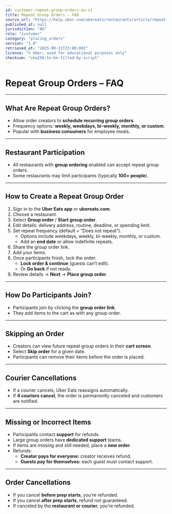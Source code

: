 ```yaml
---
id: customer-repeat-group-orders-au-v1
title: Repeat Group Orders – FAQ
source_url: "https://help.uber.com/ubereats/restaurants/article/repeat-group-orders-faq?nodeId=2e6ae215-d151-483a-b8c7-dd7f7485f3c8"
published_at: null
jurisdiction: "AU"
role: "customer"
category: "placing_orders"
version: "1.0"
retrieved_at: "2025-09-21T23:00:00Z"
license: "© Uber; used for educational purposes only"
checksum: "sha256:to-be-filled-by-script"
---
```


# Repeat Group Orders – FAQ

---

## What Are Repeat Group Orders?
- Allow order creators to **schedule recurring group orders**.  
- Frequency options: **weekly, weekdays, bi-weekly, monthly, or custom**.  
- Popular with **business consumers** for employee meals.  

---

## Restaurant Participation
- All restaurants with **group ordering** enabled can accept repeat group orders.  
- Some restaurants may limit participants (typically **100+ people**).  

---

## How to Create a Repeat Group Order
1. Sign in to the **Uber Eats app** or **ubereats.com**.  
2. Choose a restaurant.  
3. Select **Group order** / **Start group order**.  
4. Edit details: delivery address, routine, deadline, or spending limit.  
5. Set repeat frequency (default = “Does not repeat”).  
   - Options include weekdays, weekly, bi-weekly, monthly, or custom.  
   - Add an **end date** or allow indefinite repeats.  
6. Share the group order link.  
7. Add your items.  
8. Once participants finish, lock the order:  
   - **Lock order & continue** (guests can’t edit).  
   - Or **Go back** if not ready.  
9. Review details → **Next** → **Place group order**.  

---

## How Do Participants Join?
- Participants join by clicking the **group order link**.  
- They add items to the cart as with any group order.  

---

## Skipping an Order
- Creators can view future repeat group orders in their **cart screen**.  
- Select **Skip order** for a given date.  
- Participants can remove their items before the order is placed.  

---

## Courier Cancellations
- If a courier cancels, Uber Eats reassigns automatically.  
- If **4 couriers cancel**, the order is permanently canceled and customers are notified.  

---

## Missing or Incorrect Items
- Participants contact **support** for refunds.  
- Large group orders have **dedicated support** teams.  
- If items are missing and still needed, place a **new order**.  
- Refunds:  
  - **Creator pays for everyone:** creator receives refund.  
  - **Guests pay for themselves:** each guest must contact support.  

---

## Order Cancellations
- If you cancel **before prep starts**, you’re refunded.  
- If you cancel **after prep starts**, refund not guaranteed.  
- If canceled by the **restaurant or courier**, you’re refunded.  
